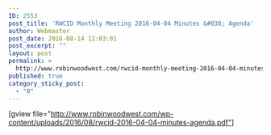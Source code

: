 ```yaml
---
ID: 2553
post_title: 'RWCID Monthly Meeting 2016-04-04 Minutes &#038; Agenda'
author: Webmaster
post_date: 2016-08-14 12:03:01
post_excerpt: ""
layout: post
permalink: >
  http://www.robinwoodwest.com/rwcid-monthly-meeting-2016-04-04-minutes-agenda/
published: true
category_sticky_post:
  - "0"
---
```

[gview file="http://www.robinwoodwest.com/wp-content/uploads/2016/08/rwcid-2016-04-04-minutes-agenda.pdf"]